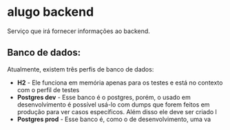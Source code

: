 # alugo backend
Serviço que irá fornecer informações ao backend.

## Banco de dados:
Atualmente, existem três perfis de banco de dados: 

*  **H2** - Ele funciona em memória apenas para os testes e está no contexto com o perfil de testes
*  **Postgres dev** - Esse banco é o postgres, porém, o usado em desenvolvimento é possível usá-lo com dumps que forem feitos em produção para ver casos específicos. Além disso ele deve ser criado l 
*  **Postgres prod** - Esse banco é, como o de desenvolvimento, uma va

